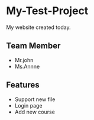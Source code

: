 # My-Test-Project

My website created today.

## Team Member
- Mr.john
- Ms.Annne

## Features 

- Support new file
- Login page
- Add new course
